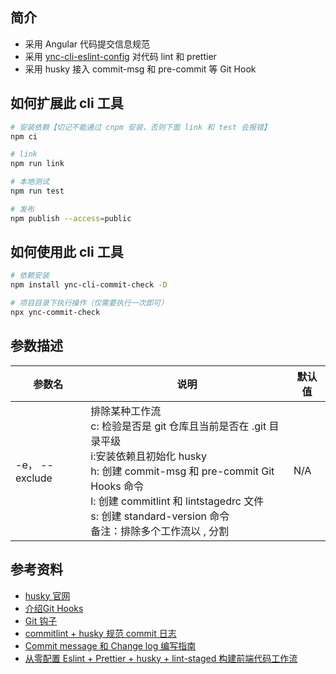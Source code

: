 ## 简介

- 采用 Angular 代码提交信息规范
- 采用 [ync-cli-eslint-config](https://github.com/yunaichun/ync-lerna-packages/tree/master/packages/ync-cli-eslint-config) 对代码 lint 和 prettier
- 采用 husky 接入 commit-msg 和 pre-commit 等 Git Hook

## 如何扩展此 cli 工具

```bash
# 安装依赖【切记不能通过 cnpm 安装，否则下面 link 和 test 会报错】
npm ci

# link
npm run link

# 本地测试
npm run test

# 发布
npm publish --access=public
```

## 如何使用此 cli 工具

```bash
# 依赖安装
npm install ync-cli-commit-check -D

# 项目目录下执行操作（仅需要执行一次即可）
npx ync-commit-check
```

## 参数描述

| 参数名 | 说明 | 默认值 |
| --- | --- | --- |
| -e， --exclude | 排除某种工作流<br> c: 检验是否是 git 仓库且当前是否在 .git 目录平级 <br>i:安装依赖且初始化 husky <br>h: 创建 commit-msg 和 pre-commit Git Hooks 命令 <br>l: 创建 commitlint 和 lintstagedrc 文件 <br>s: 创建 standard-version 命令 <br> 备注：排除多个工作流以 , 分割 | N/A |

## 参考资料

- [husky 官网](https://typicode.github.io/husky)
- [介绍Git Hooks](https://zhuanlan.zhihu.com/p/115224711)
- [Git 钩子](https://malcolmyu.github.io/2015/10/16/Git-Hooks/)
- [commitlint + husky 规范 commit 日志](https://blog.csdn.net/wei371522/article/details/84070803)
- [Commit message 和 Change log 编写指南](http://www.ruanyifeng.com/blog/2016/01/commit_message_change_log.html)
- [从零配置 Eslint + Prettier + husky + lint-staged 构建前端代码工作流](https://segmentfault.com/a/1190000022497035)
